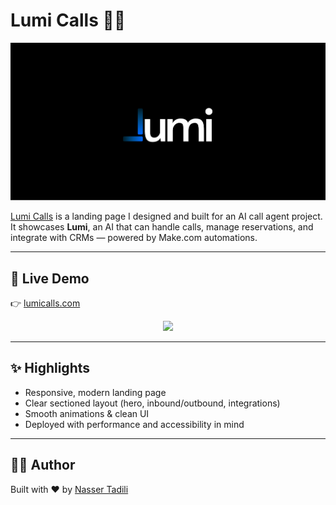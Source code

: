 # Lumi Calls 🌙📞

<p align="center">
  <img src="resources/documentation/1.png" alt="Lumi Calls Banner" width="800"/>
</p>

[Lumi Calls](https://lumicalls.com) is a landing page I designed and built for an AI call agent project.  
It showcases **Lumi**, an AI that can handle calls, manage reservations, and integrate with CRMs — powered by Make.com automations.  

---

## 🚀 Live Demo
👉 [lumicalls.com](https://lumicalls.com)

<p align="center">
  <img src="Documentation/lumi.gif" width="600"/>
</p>

---

## ✨ Highlights
- Responsive, modern landing page  
- Clear sectioned layout (hero, inbound/outbound, integrations)  
- Smooth animations & clean UI  
- Deployed with performance and accessibility in mind  

---

## 👨‍💻 Author
Built with ❤️ by [Nasser Tadili](https://github.com/ntadili)
